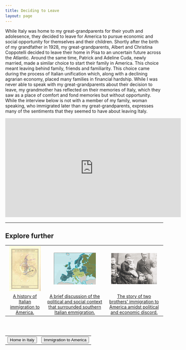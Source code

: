 ```yaml
---
title: Deciding to Leave
layout: page
---
```


While Italy was home to my great-grandparents for their youth and adolesence, they decided to leave for America to pursue economic and social opportunity for themselves and their children.  Shortly after the birth of my grandfather in 1928, my great-grandparents, Albert and Christina Coppotelli decided to leave their home in Pisa to an uncertain future across the Atlantic.  Around the same time, Patrick and Adeline Cuda, newly married, made a similar choice to start their family in America.  This choice meant leaving behind family, friends and familiarity.  This choice came during the process of Italian unification which, along with a declining agrarian economy, placed many families in financial hardship.  While I was never able to speak with my great-grandparents about their decision to leave, my grandmother has reflected on their memories of Italy, which they saw as a place of comfort and fond memories but without opportunity.  While the interview below is not with a member of my family, woman speaking, who immigrated later than my great-grandparents, expresses many of the sentiments that they seemed to have about leaving Italy.

<center>
  <iframe width="560" height="315" src="https://www.youtube.com/embed/eQj_xjOMHs8" frameborder="0" allow="autoplay; encrypted-media" allowfullscreen></iframe>
</center>

---

## Explore further

<center>
<table style="width:100%">
  <tr>
    <td>
      <center>
       <img src="https://raw.githubusercontent.com/dmartin4/LATS-232/master/img/why_thumb.png" width="90%" height="80%"/>
     </center>
    </td>
    <td>
     <center>
       <img src="https://raw.githubusercontent.com/dmartin4/LATS-232/master/img/polit_thumb.png" width="75%" height="75%"/>
     </center>
    </td>
    <td>
     <center>
       <img src="https://raw.githubusercontent.com/dmartin4/LATS-232/master/img/brothers_thumb.png" width="85%" height="85%"/>
     </center>
    </td>
  </tr>
  <tr>
    <td>
     <center>
      <a href="https://www.mtholyoke.edu/~molna22a/classweb/politics/Italianhistory.html#why">A history of Italian immigration to America.</a>
     </center>
    </td>
    <td>
     <center>
     <a href="http://www.pbs.org/destinationamerica/usim_wn_noflash_5.html">A brief discussion of the political and social context that surrounded southern Italian emmigration.</a>
     </center>
    </td>
    <td>
     <center>
     <a href="https://www.youtube.com/watch?v=NZNzCTQP2gI">The story of two brothers' immigration to America amidst political and economic discord.</a>
     </center>
    </td>
  </tr>
</table>
</center>

<br><br>

<center>
<table style="width:100%">
  <tr>
    <td>
      <div align="left">
       <a href="http://dmartin4.github.io/LATS-232/italy"><button name="button" onclick="http://dmartin4.github.io/LATS-232/italy">Home in Italy</button></a>
      </div>
    </td>
    <td>
     <div align="right">
      <a href="http://dmartin4.github.io/LATS-232/immigration"><button name="button" onclick="http://dmartin4.github.io/LATS-232/immigration">Immigration to America</button></a>
      </div>
    </td>
  </tr>
 </table>
 </center>
  
  

